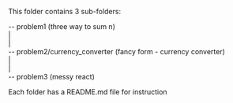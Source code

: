 This folder contains 3 sub-folders:

-- problem1    (three way to sum n)\
|\
|\
-- problem2/currency_converter     (fancy form - currency converter)\
|\
|\
-- problem3    (messy react)

Each folder has a README.md file for instruction
